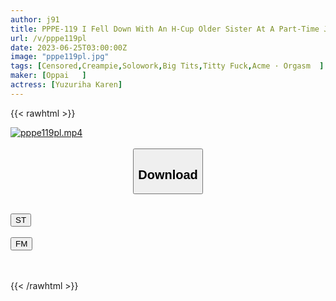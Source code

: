 ```yaml
---
author: j91
title: PPPE-119 I Fell Down With An H-Cup Older Sister At A Part-Time Job Who Was Depressed By Fighting With Her Boyfriend And Fucked Her And I Cuckolded With A Creampie Zanmai Karen Yuzuriha
url: /v/pppe119pl
date: 2023-06-25T03:00:00Z
image: "pppe119pl.jpg"
tags: [Censored,Creampie,Solowork,Big Tits,Titty Fuck,Acme · Orgasm	 ]
maker: [Oppai   ]
actress: [Yuzuriha Karen]
---
```



{{< rawhtml >}}

<div class="video" data-videoid="ogvr3344x3SvdY">
    <a href="javascript:;">
        <img src="/v/pppe119pl/pppe119pl.jpg" width="WIDTH" height="HEIGHT" alt="pppe119pl.mp4" loading="lazy">
    </a>
</div>

<script type="text/javascript" src="https://j91.asia/asset/on-demand-st.js"></script>

<br>
  <link rel="stylesheet" href="https://j91.asia/asset/bs5.css">
  
  <center>
  <button class="btn btn-primary" type="button" data-bs-toggle="collapse" data-bs-target=".multi-collapse" aria-expanded="false" aria-controls="multiCollapseExample1 multiCollapseExample2"><h2>Download</h2></button></center>
</p>
<div class="row">
  <div class="col">
    <div class="collapse multi-collapse" id="multiCollapseExample1">
      <div class="card card-body">
	      	      <br>
<div class="buttons">  
<a href="https://streamtape.to/v/ogvr3344x3SvdY" target="_blank"><button class="btn-hover color-3"><i class="fa fa-download"></i> ST</button></a></div>
    </div>
  </div>
</div>
  <div class="col">
    <div class="collapse multi-collapse" id="multiCollapseExample2">
      <div class="card card-body">
	      <br>
<div class="buttons">
    <a href="https://filemoon.sx/d/q5x97gafc7jr" target="_blank"><button class="btn-hover color-8"><i class="fa fa-download"></i> FM</button></a></div>
<br><br>
      </div>
    </div>
  </div>
</div>

{{< /rawhtml >}}